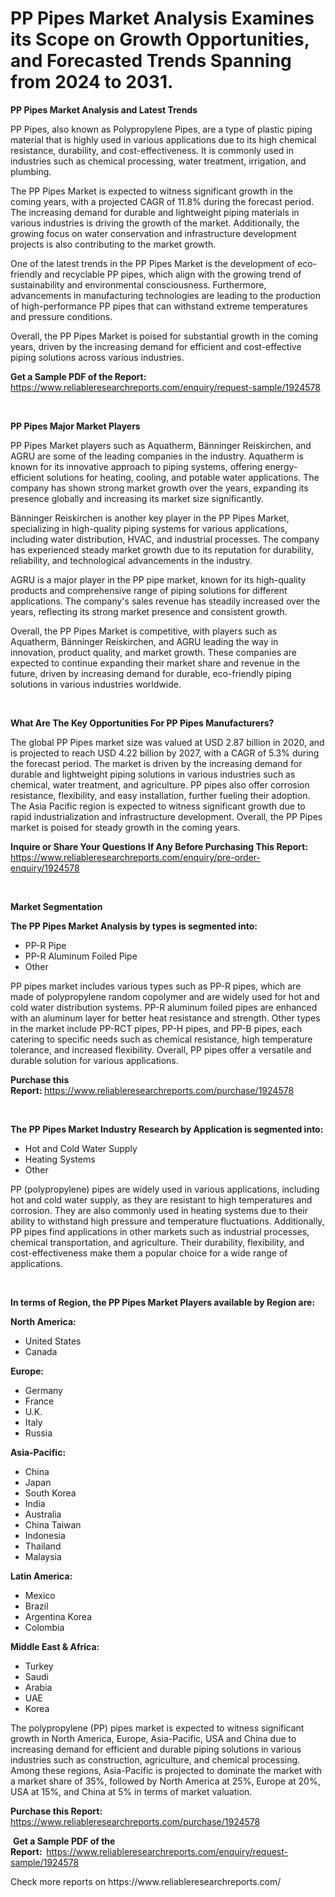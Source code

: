 <p><h1>PP Pipes Market Analysis Examines its Scope on Growth Opportunities, and Forecasted Trends Spanning from 2024 to 2031.</h1></p><p><strong>PP Pipes Market Analysis and Latest Trends</strong></p>
<p><p>PP Pipes, also known as Polypropylene Pipes, are a type of plastic piping material that is highly used in various applications due to its high chemical resistance, durability, and cost-effectiveness. It is commonly used in industries such as chemical processing, water treatment, irrigation, and plumbing.</p><p>The PP Pipes Market is expected to witness significant growth in the coming years, with a projected CAGR of 11.8% during the forecast period. The increasing demand for durable and lightweight piping materials in various industries is driving the growth of the market. Additionally, the growing focus on water conservation and infrastructure development projects is also contributing to the market growth.</p><p>One of the latest trends in the PP Pipes Market is the development of eco-friendly and recyclable PP pipes, which align with the growing trend of sustainability and environmental consciousness. Furthermore, advancements in manufacturing technologies are leading to the production of high-performance PP pipes that can withstand extreme temperatures and pressure conditions.</p><p>Overall, the PP Pipes Market is poised for substantial growth in the coming years, driven by the increasing demand for efficient and cost-effective piping solutions across various industries.</p></p>
<p><strong>Get a Sample PDF of the Report:&nbsp;</strong> <a href="https://www.reliableresearchreports.com/enquiry/request-sample/1924578">https://www.reliableresearchreports.com/enquiry/request-sample/1924578</a></p>
<p>&nbsp;</p>
<p><strong>PP Pipes Major Market Players</strong></p>
<p><p>PP Pipes Market players such as Aquatherm, Bänninger Reiskirchen, and AGRU are some of the leading companies in the industry. Aquatherm is known for its innovative approach to piping systems, offering energy-efficient solutions for heating, cooling, and potable water applications. The company has shown strong market growth over the years, expanding its presence globally and increasing its market size significantly.</p><p>Bänninger Reiskirchen is another key player in the PP Pipes Market, specializing in high-quality piping systems for various applications, including water distribution, HVAC, and industrial processes. The company has experienced steady market growth due to its reputation for durability, reliability, and technological advancements in the industry.</p><p>AGRU is a major player in the PP pipe market, known for its high-quality products and comprehensive range of piping solutions for different applications. The company's sales revenue has steadily increased over the years, reflecting its strong market presence and consistent growth.</p><p>Overall, the PP Pipes Market is competitive, with players such as Aquatherm, Bänninger Reiskirchen, and AGRU leading the way in innovation, product quality, and market growth. These companies are expected to continue expanding their market share and revenue in the future, driven by increasing demand for durable, eco-friendly piping solutions in various industries worldwide.</p></p>
<p>&nbsp;</p>
<p><strong>What Are The Key Opportunities For PP Pipes Manufacturers?</strong></p>
<p><p>The global PP Pipes market size was valued at USD 2.87 billion in 2020, and is projected to reach USD 4.22 billion by 2027, with a CAGR of 5.3% during the forecast period. The market is driven by the increasing demand for durable and lightweight piping solutions in various industries such as chemical, water treatment, and agriculture. PP pipes also offer corrosion resistance, flexibility, and easy installation, further fueling their adoption. The Asia Pacific region is expected to witness significant growth due to rapid industrialization and infrastructure development. Overall, the PP Pipes market is poised for steady growth in the coming years.</p></p>
<p><strong>Inquire or Share Your Questions If Any Before Purchasing This Report:</strong> <a href="https://www.reliableresearchreports.com/enquiry/pre-order-enquiry/1924578">https://www.reliableresearchreports.com/enquiry/pre-order-enquiry/1924578</a></p>
<p>&nbsp;</p>
<p><strong>Market Segmentation</strong></p>
<p><strong>The PP Pipes Market Analysis by types is segmented into:</strong></p>
<p><ul><li>PP-R Pipe</li><li>PP-R Aluminum Foiled Pipe</li><li>Other</li></ul></p>
<p><p>PP pipes market includes various types such as PP-R pipes, which are made of polypropylene random copolymer and are widely used for hot and cold water distribution systems. PP-R aluminum foiled pipes are enhanced with an aluminum layer for better heat resistance and strength. Other types in the market include PP-RCT pipes, PP-H pipes, and PP-B pipes, each catering to specific needs such as chemical resistance, high temperature tolerance, and increased flexibility. Overall, PP pipes offer a versatile and durable solution for various applications.</p></p>
<p><strong>Purchase this Report:&nbsp;</strong><a href="https://www.reliableresearchreports.com/purchase/1924578">https://www.reliableresearchreports.com/purchase/1924578</a></p>
<p>&nbsp;</p>
<p><strong>The PP Pipes Market Industry Research by Application is segmented into:</strong></p>
<p><ul><li>Hot and Cold Water Supply</li><li>Heating Systems</li><li>Other</li></ul></p>
<p><p>PP (polypropylene) pipes are widely used in various applications, including hot and cold water supply, as they are resistant to high temperatures and corrosion. They are also commonly used in heating systems due to their ability to withstand high pressure and temperature fluctuations. Additionally, PP pipes find applications in other markets such as industrial processes, chemical transportation, and agriculture. Their durability, flexibility, and cost-effectiveness make them a popular choice for a wide range of applications.</p></p>
<p>&nbsp;</p>
<p><strong>In terms of Region, the PP Pipes Market Players available by Region are:</strong></p>
<p>
    <p> <strong> North America: </strong>
        <ul>
            <li>United States</li>
            <li>Canada</li>
        </ul>
        </p> 
    <p> <strong> Europe: </strong>
        <ul>
            <li>Germany</li>
            <li>France</li>
            <li>U.K.</li>
            <li>Italy</li>
            <li>Russia</li>
        </ul>
        </p> 
    <p> <strong> Asia-Pacific: </strong>
        <ul>
            <li>China</li>
            <li>Japan</li>
            <li>South Korea</li>
            <li>India</li>
            <li>Australia</li>
            <li>China Taiwan</li>
            <li>Indonesia</li>
            <li>Thailand</li>
            <li>Malaysia</li>
        </ul>
        </p> 
    <p> <strong> Latin America: </strong>
        <ul>
            <li>Mexico</li>
            <li>Brazil</li>
            <li>Argentina Korea</li>
            <li>Colombia</li>
        </ul>
        </p> 
    <p> <strong> Middle East & Africa: </strong>
        <ul>
            <li>Turkey</li>
            <li>Saudi</li>
            <li>Arabia</li>
            <li>UAE</li>
            <li>Korea</li>
        </ul>
    </p>
    </p>
<p><p>The polypropylene (PP) pipes market is expected to witness significant growth in North America, Europe, Asia-Pacific, USA and China due to increasing demand for efficient and durable piping solutions in various industries such as construction, agriculture, and chemical processing. Among these regions, Asia-Pacific is projected to dominate the market with a market share of 35%, followed by North America at 25%, Europe at 20%, USA at 15%, and China at 5% in terms of market valuation.</p></p>
<p><strong>Purchase this Report: </strong><a href="https://www.reliableresearchreports.com/purchase/1924578">https://www.reliableresearchreports.com/purchase/1924578</a></p>
<p>&nbsp;<strong>Get a Sample PDF of the Report:&nbsp;&nbsp;</strong><a href="https://www.reliableresearchreports.com/enquiry/request-sample/1924578">https://www.reliableresearchreports.com/enquiry/request-sample/1924578</a></p>
<p><strong></strong></p>
<p>Check more reports on https://www.reliableresearchreports.com/</p>